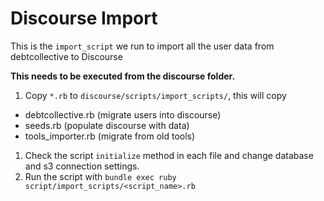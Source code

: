 # Discourse Import

This is the `import_script` we run to import all the user data from
debtcollective to Discourse

**This needs to be executed from the discourse folder.**

1. Copy `*.rb` to `discourse/scripts/import_scripts/`, this will copy
  * debtcollective.rb (migrate users into discourse)
  * seeds.rb (populate discourse with data)
  * tools_importer.rb (migrate from old tools)
1. Check the script `initialize` method in each file and change database and s3 connection settings.
1. Run the script with `bundle exec ruby script/import_scripts/<script_name>.rb`
